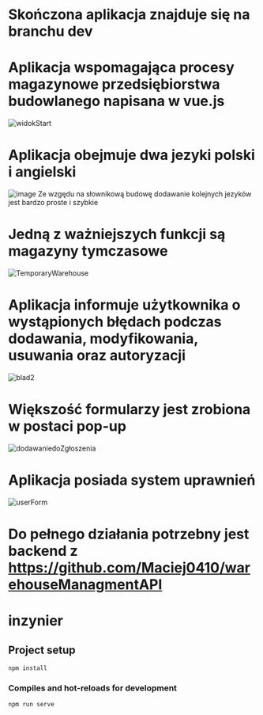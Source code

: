 # Skończona aplikacja znajduje się na branchu dev
# Aplikacja wspomagająca procesy magazynowe przedsiębiorstwa budowlanego napisana w vue.js
![widokStart](https://github.com/bartosz12-12/inzynierka/assets/73654110/8d9fc281-5840-4a79-b013-ab15bef51b93)

# Aplikacja obejmuje dwa jezyki polski i angielski
![image](https://github.com/bartosz12-12/inzynierka/assets/73654110/d0f05fc0-400b-479f-96ce-bb67d12a42c6)
Ze wzgędu na słownikową budowę dodawanie kolejnych jezyków jest bardzo proste i szybkie

# Jedną z ważniejszych funkcji są magazyny tymczasowe
![TemporaryWarehouse](https://github.com/bartosz12-12/inzynierka/assets/73654110/be239543-bad8-4c6f-add0-4a2fd8ecf97c)

# Aplikacja informuje użytkownika o wystąpionych błędach podczas dodawania, modyfikowania, usuwania oraz autoryzacji
![blad2](https://github.com/bartosz12-12/inzynierka/assets/73654110/6094a27e-9038-4be8-a4b6-a754005c0203)

# Większość formularzy jest zrobiona w postaci pop-up
![dodawaniedoZgłoszenia](https://github.com/bartosz12-12/inzynierka/assets/73654110/a5db15e9-c9d7-4229-8e1b-bae30298c0e9)

# Aplikacja posiada system uprawnień 
![userForm](https://github.com/bartosz12-12/inzynierka/assets/73654110/c947d371-6af5-4713-93d1-23ec396d4290)

# Do pełnego działania potrzebny jest backend z https://github.com/Maciej0410/warehouseManagmentAPI

# inzynier

## Project setup
```
npm install
```

### Compiles and hot-reloads for development
```
npm run serve
```
